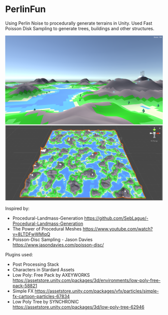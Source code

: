 # PerlinFun
Using Perlin Noise to procedurally generate terrains in Unity. Used Fast Poisson Disk Sampling to generate trees, buildings and other structures.

![Perlin Fun screenshot](https://github.com/GhostatSpirit/PerlinFun/raw/master/Docs/screenshot_01.png)
![Inspector screenshot](https://github.com/GhostatSpirit/PerlinFun/raw/master/Docs/Inspector_00.PNG)


Inspired by:
- Procedural-Landmass-Generation https://github.com/SebLague/-Procedural-Landmass-Generation 
- The Power of Procedural Meshes https://www.youtube.com/watch?v=8LTDFwWMlqQ
- Poisson-Disc Sampling - Jason Davies https://www.jasondavies.com/poisson-disc/

Plugins used:
- Post Processing Stack
- Characters in Stardard Assets
- Low Poly: Free Pack by AXEYWORKS https://assetstore.unity.com/packages/3d/environments/low-poly-free-pack-58821
- Simple FX https://assetstore.unity.com/packages/vfx/particles/simple-fx-cartoon-particles-67834
- Low Poly Tree by SYNCHRONIC https://assetstore.unity.com/packages/3d/low-poly-tree-62946
